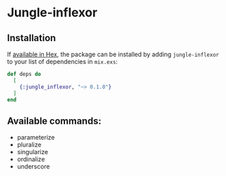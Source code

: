 # Jungle-inflexor

## Installation

If [available in Hex](https://hex.pm/docs/publish), the package can be installed
by adding `jungle-inflexor` to your list of dependencies in `mix.exs`:

```elixir
def deps do
  [
    {:jungle_inflexor, "~> 0.1.0"}
  ]
end
```

## Available commands:
* parameterize
* pluralize
* singularize
* ordinalize
* underscore
